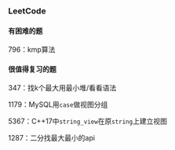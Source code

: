 ### LeetCode
#### 有困难的题
796：kmp算法

#### 很值得复习的题
347：找k个最大用最小堆/看看语法

1179：MySQL用`case`做视图分组

5367：C++17中`string_view`在原`string`上建立视图

1287：二分找最大最小的api